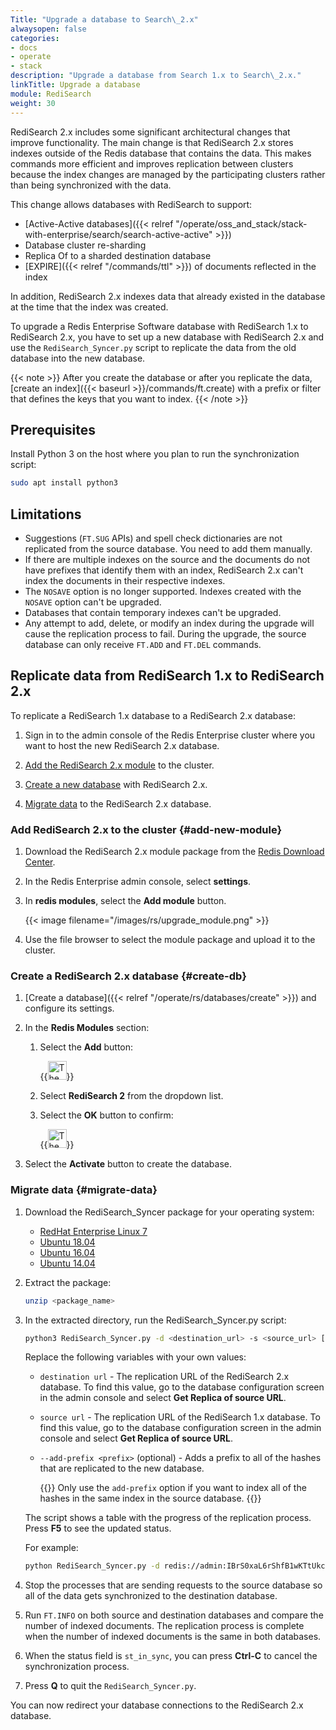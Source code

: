 ```yaml
---
Title: "Upgrade a database to Search\_2.x"
alwaysopen: false
categories:
- docs
- operate
- stack
description: "Upgrade a database from Search 1.x to Search\_2.x."
linkTitle: Upgrade a database
module: RediSearch
weight: 30
---
```

RediSearch 2.x includes some significant architectural changes that improve functionality.
The main change is that RediSearch 2.x stores indexes outside of the Redis database that contains the data.
This makes commands more efficient and improves replication between clusters because the index changes are managed by the participating clusters rather than being synchronized with the data.

This change allows databases with RediSearch to support:

- [Active-Active databases]({{< relref "/operate/oss_and_stack/stack-with-enterprise/search/search-active-active" >}})
- Database cluster re-sharding
- Replica Of to a sharded destination database
- [EXPIRE]({{< relref "/commands/ttl" >}}) of documents reflected in the index

In addition, RediSearch 2.x indexes data that already existed in the database at the time that the index was created.

To upgrade a Redis Enterprise Software database with RediSearch 1.x to RediSearch 2.x, you have to set up a new database with RediSearch 2.x and use the `RediSearch_Syncer.py` script to replicate the data from the old database into the new database.

{{< note >}}
After you create the database or after you replicate the data, [create an index]({{< baseurl >}}/commands/ft.create) with a prefix or filter that defines the keys that you want to index.
{{< /note >}}

## Prerequisites

Install Python 3 on the host where you plan to run the synchronization script:

```sh
sudo apt install python3
```

## Limitations

- Suggestions (`FT.SUG` APIs) and spell check dictionaries are not replicated from the source database. You need to add them manually.
- If there are multiple indexes on the source and the documents do not have prefixes that identify them with an index, RediSearch 2.x can't index the documents in their respective indexes.
- The `NOSAVE` option is no longer supported. Indexes created with the `NOSAVE` option can't be upgraded.
- Databases that contain temporary indexes can't be upgraded.
- Any attempt to add, delete, or modify an index during the upgrade will cause the replication process to fail. During the upgrade, the source database can only receive `FT.ADD` and `FT.DEL` commands.

## Replicate data from RediSearch 1.x to RediSearch 2.x

To replicate a RediSearch 1.x database to a RediSearch 2.x database:

1. Sign in to the admin console of the Redis Enterprise cluster where you want to host the new RediSearch 2.x database.

1. [Add the RediSearch 2.x module](#add-new-module) to the cluster.

1. [Create a new database](#create-db) with RediSearch 2.x.

1. [Migrate data](#migrate-data) to the RediSearch 2.x database.

### Add RediSearch 2.x to the cluster {#add-new-module}

1. Download the RediSearch 2.x module package from the [Redis Download Center](https://redis.io/downloads).

1. In the Redis Enterprise admin console, select **settings**.

1. In **redis modules**, select the **Add module** button.

    {{< image filename="/images/rs/upgrade_module.png" >}}

1. Use the file browser to select the module package and upload it to the cluster.

### Create a RediSearch 2.x database {#create-db}

1. [Create a database]({{< relref "/operate/rs/databases/create" >}}) and configure its settings.

1. In the **Redis Modules** section:

    1. Select the **Add** button:
    
        {{<image filename="images/rs/icon_add.png" width="30px" alt="The Add icon">}}
    
    1. Select **RediSearch 2** from the dropdown list.

    1. Select the **OK** button to confirm:

        {{<image filename="images/rs/icon_save.png" width="30px" alt="The Save icon">}}

1. Select the **Activate** button to create the database.

### Migrate data {#migrate-data}

1. Download the RediSearch_Syncer package for your operating system:

    - [RedHat Enterprise Linux 7](http://redismodules.s3.amazonaws.com/redisearch/RediSearchSyncer/RediSearchSyncer-rhel7.zip)
    - [Ubuntu 18.04](http://redismodules.s3.amazonaws.com/redisearch/RediSearchSyncer/RediSearchSyncer-bionic.zip)
    - [Ubuntu 16.04](http://redismodules.s3.amazonaws.com/redisearch/RediSearchSyncer/RediSearchSyncer-xenial.zip)
    - [Ubuntu 14.04](http://redismodules.s3.amazonaws.com/redisearch/RediSearchSyncer/RediSearchSyncer-trusty.zip)

1. Extract the package: 

    ```sh
    unzip <package_name>
    ```

1. In the extracted directory, run the RediSearch_Syncer.py script:

    ```sh
    python3 RediSearch_Syncer.py -d <destination_url> -s <source_url> [--add-prefix <prefix>]
    ```

    Replace the following variables with your own values:

    - `destination url` - The replication URL of the RediSearch 2.x database. To find this value, go to the database configuration screen in the admin console and select **Get Replica of source URL**.

    - `source url` - The replication URL of the RediSearch 1.x database. To find this value, go to the database configuration screen in the admin console and select **Get Replica of source URL**.

    - `--add-prefix <prefix>` (optional) - Adds a prefix to all of the hashes that are replicated to the new database.

        {{<note>}}
Only use the `add-prefix` option if you want to index all of the hashes in the same index in the source database.
        {{</note>}}

    The script shows a table with the progress of the replication process.
    Press **F5** to see the updated status.

    For example:

    ```sh
    python RediSearch_Syncer.py -d redis://admin:IBrS0xaL6rShfB1wKTtUkcQG1g3UWAlTd53AotPdTcQvGIVP@redis-19472.cluster1.local:19472 -s redis://admin:1GjFuUbBqTSPDbRfaxEPLSoXpFmRdFxmBKMD0BuxwMJ2DEaO@redis-19636.cluster1.local:19636
    ```

1. Stop the processes that are sending requests to the source database so all of the data gets synchronized to the destination database.

1. Run `FT.INFO` on both source and destination databases and compare the number of indexed documents. The replication process is complete when the number of indexed documents is the same in both databases.

1. When the status field is `st_in_sync`, you can press **Ctrl-C** to cancel the synchronization process.

1. Press **Q** to quit the `RediSearch_Syncer.py`.

You can now redirect your database connections to the RediSearch 2.x database.
